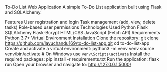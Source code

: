 To-Do List Web Application
A simple To-Do List application built using Flask and SQLAlchemy.

Features
User registration and login
Task management (add, view, delete tasks)
Role-based user permissions
Technologies Used
Python
Flask
SQLAlchemy
Flask-Bcrypt
HTML/CSS
JavaScript (Fetch API)
Requirements
Python 3.7+
Virtual Environment
Installation
Clone the repository:
git clone https://github.com/lavuchandu169/to-do-list-app.git
cd to-do-list-app
Create and activate a virtual environment:
python3 -m venv venv
source venv/bin/activate  # On Windows use `venv\Scripts\activate`
Install the required packages:
pip install -r requirements.txt
Run the application:
flask run
Open your browser and navigate to:
http://127.0.0.1:5000/
